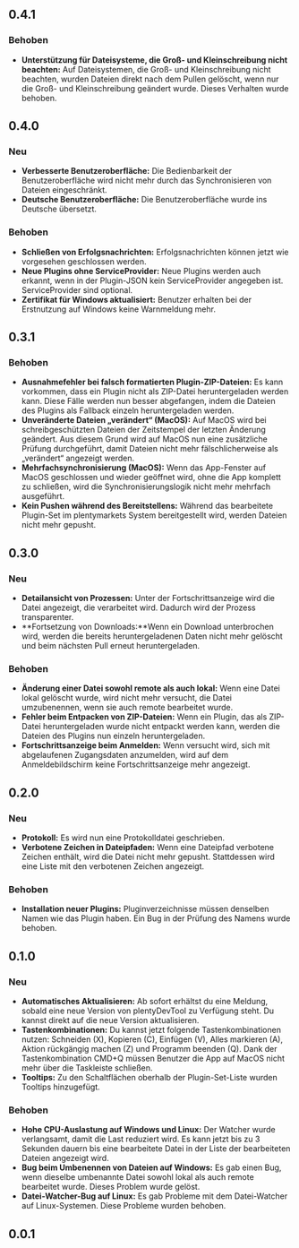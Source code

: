 ## 0.4.1

### Behoben 

* **Unterstützung für Dateisysteme, die Groß- und Kleinschreibung nicht beachten:** Auf Dateisystemen, die Groß- und Kleinschreibung nicht beachten, wurden Dateien direkt nach dem Pullen gelöscht, wenn nur die Groß- und Kleinschreibung geändert wurde. Dieses Verhalten wurde behoben.

## 0.4.0

### Neu
* **Verbesserte Benutzeroberfläche:** Die Bedienbarkeit der Benutzeroberfläche wird nicht mehr durch das Synchronisieren von Dateien eingeschränkt.
* **Deutsche Benutzeroberfläche:** Die Benutzeroberfläche wurde ins Deutsche übersetzt.

### Behoben 

* **Schließen von Erfolgsnachrichten:** Erfolgsnachrichten können jetzt wie vorgesehen geschlossen werden.
* **Neue Plugins ohne ServiceProvider:** Neue Plugins werden auch erkannt, wenn in der Plugin-JSON kein ServiceProvider angegeben ist. ServiceProvider sind optional.
* **Zertifikat für Windows aktualisiert:** Benutzer erhalten bei der Erstnutzung auf Windows keine Warnmeldung mehr. 

## 0.3.1

### Behoben

* **Ausnahmefehler bei falsch formatierten Plugin-ZIP-Dateien:** Es kann vorkommen, dass ein Plugin nicht als ZIP-Datei heruntergeladen werden kann. Diese Fälle werden nun besser abgefangen, indem die Dateien des Plugins als Fallback einzeln heruntergeladen werden.
* **Unveränderte Dateien „verändert“ (MacOS):** Auf MacOS wird bei schreibgeschützten Dateien der Zeitstempel der letzten Änderung geändert. Aus diesem Grund wird auf MacOS nun eine zusätzliche Prüfung durchgeführt, damit Dateien nicht mehr fälschlicherweise als „verändert“ angezeigt werden.
* **Mehrfachsynchronisierung (MacOS):** Wenn das App-Fenster auf MacOS geschlossen und wieder geöffnet wird, ohne die App komplett zu schließen, wird die Synchronisierungslogik nicht mehr mehrfach ausgeführt.
* **Kein Pushen während des Bereitstellens:** Während das bearbeitete Plugin-Set im plentymarkets System bereitgestellt wird, werden Dateien nicht mehr gepusht.

## 0.3.0

### Neu

* **Detailansicht von Prozessen:** Unter der Fortschrittsanzeige wird die Datei angezeigt, die verarbeitet wird. Dadurch wird der Prozess transparenter.
* **Fortsetzung von Downloads:**Wenn ein Download unterbrochen wird, werden die bereits heruntergeladenen Daten nicht mehr gelöscht und beim nächsten Pull erneut heruntergeladen.

### Behoben

* **Änderung einer Datei sowohl remote als auch lokal:** Wenn eine Datei lokal gelöscht wurde, wird nicht mehr versucht, die Datei umzubenennen, wenn sie auch remote bearbeitet wurde.
* **Fehler beim Entpacken von ZIP-Dateien:** Wenn ein Plugin, das als ZIP-Datei heruntergeladen wurde nicht entpackt werden kann, werden die Dateien des Plugins nun einzeln heruntergeladen.
* **Fortschrittsanzeige beim Anmelden:** Wenn versucht wird, sich mit abgelaufenen Zugangsdaten anzumelden, wird auf dem Anmeldebildschirm keine Fortschrittsanzeige mehr angezeigt.

## 0.2.0

### Neu 

* **Protokoll:** Es wird nun eine Protokolldatei geschrieben.
* **Verbotene Zeichen in Dateipfaden:** Wenn eine Dateipfad verbotene Zeichen enthält, wird die Datei nicht mehr gepusht. Stattdessen wird eine Liste mit den verbotenen Zeichen angezeigt.

### Behoben

* **Installation neuer Plugins:** Pluginverzeichnisse müssen denselben Namen wie das Plugin haben. Ein Bug in der Prüfung des Namens wurde behoben.

## 0.1.0

### Neu

* **Automatisches Aktualisieren:** Ab sofort erhältst du eine Meldung, sobald eine neue Version von plentyDevTool zu Verfügung steht. Du kannst direkt auf die neue Version aktualisieren.
* **Tastenkombinationen:** Du kannst jetzt folgende Tastenkombinationen nutzen: Schneiden (X), Kopieren (C), Einfügen (V), Alles markieren (A), Aktion rückgängig machen (Z) und Programm beenden (Q). Dank der Tastenkombination CMD+Q müssen Benutzer die App auf MacOS nicht mehr über die Taskleiste schließen.
* **Tooltips:** Zu den Schaltflächen oberhalb der Plugin-Set-Liste wurden Tooltips hinzugefügt.

### Behoben

* **Hohe CPU-Auslastung auf Windows und Linux:** Der Watcher wurde verlangsamt, damit die Last reduziert wird. Es kann jetzt bis zu 3 Sekunden dauern bis eine bearbeitete Datei in der Liste der bearbeiteten Dateien angezeigt wird.
* **Bug beim Umbenennen von Dateien auf Windows:** Es gab einen Bug, wenn dieselbe umbenannte Datei sowohl lokal als auch remote bearbeitet wurde. Dieses Problem wurde gelöst.
* **Datei-Watcher-Bug auf Linux:** Es gab Probleme mit dem Datei-Watcher auf Linux-Systemen. Diese Probleme wurden behoben.

## 0.0.1
